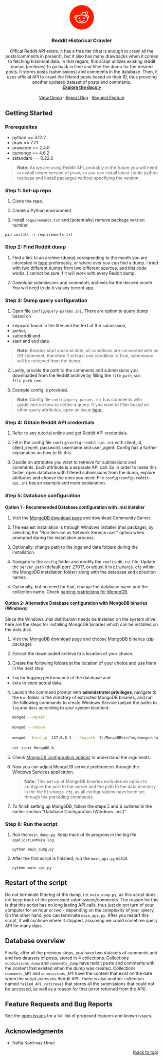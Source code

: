 <a name="readme-top"></a>


<!-- PROJECT LOGO -->
<br />
<div align="center">
  <a href="https://github.com/vraikonen/reddit-crawler">
    <img src="img/icon.png" alt="Logo" width="80" height="80">
  </a>

<h3 align="center">Reddit Historical Crawler</h3>

  <p align="center">
    Offical Reddit API exists, it has a free tier (that is enough to crawl all the posts/comments in present), but it also has many drawbacks when it comes to fetching historical data. In that regard, this script utilizes existing reddit dumps (archives) to go back in time and filter the dump for the desired posts. It stores posts (submissions) and comments in the database. Then, it uses official API to crawl the filtered posts based on their ID, thus provding another updated dataset of posts and comments.
    <br />
    <a href="https://github.com/vraikonen/reddit-crawler"><strong>Explore the docs »</strong></a>
    <br />
    <br />
    <a href="https://github.com/vraikonen/reddit-crawler">View Demo</a>
    ·
    <a href="https://github.com/vraikonen/reddit-crawler/issues">Report Bug</a>
    ·
    <a href="https://github.com/vraikonen/reddit-crawler/issues">Request Feature</a>
  </p>
</div>


<!-- GETTING STARTED -->
## Getting Started

### Prerequisites

- python == 3.12.2
- praw == 7.7.1
- prawcore == 2.4.0
- pymongo == 4.6.2
- zstandard == 0.22.0

> **__Note:__** As we are using Reddit API, probably in the future you will need to install newer version of praw, so you can install latest stable python realease and install packages without specifying the version.
### Step 1: Set-up repo

1. Clone the repo.

2. Create a Python environment.

3. Install `requirements.txt` and (potentially) remove package version number.
```
pip install -r requirements.txt
```
### Step 2: Find Reddit dump

1. Find a link to an archive (dump) coresponding to the month you are interested in [here](https://github.com/ArthurHeitmann/arctic_shift/releases) prefereably, or where ever you can find a dump. I tried with two different dumps from two different sources, and this code works. I cannot be sure if it will work with every Reddit dump.

2. Download submissions and comments archives for the desired month. You will need to do it via any torrent app.

### Step 3: Dump query configuration

1. Open file `config/query-params.ini`. There are option to query dump based on 
  - keyword found in the title and the text of the submission, 
  - author, 
  - subreddit and 
  - start and end date. 
  
> **__Note:__** Besides start and end date, all conditions are connected with an OR statement, therefore if at least one condition is True, submission will be retrieved from the dump. 

2. Lastly, provide the path to the comments and submissions you downloaded from the Reddit archive by filling the `file_path_sub` `file_path_com`. 

3. Example config is provided.

> **__Note:__** Config file `config/query-params.ini` has comments with guidelines on how to define a query. If you want to filter based on other query attributes, open an issue [here](https://github.com/vraikonen/reddit-crawler/issues). 

### Step 4: Obtain Reddit API credentials

1. Refer to any tutorial online and get Reddit API credentials. 

2. Fill in the config file `config/config-reddit-api.ini` with client_id, client_secret, password, username and user_agent. Config has a further explanation on how to fill this. 

3. Decide on attributes you want to retrieve for submissions and comments. Each attribute is a separate API call. So in order to make this faster, open database with filtered submissions from the dump, explore attributes and choose the ones you need. File `config/config-reddit-api.ini` has an example and more explanation. 

### Step 5: Database configuration

#### Option 1 - Recommended Database configuration with .msi installer
1. Visit the [MongoDB download page](https://www.mongodb.com/try/download/community) and download Community Server. 

2. The easiest installation is through Windows installer (msi package), by selecting the "Run Service as Network Service user" option when prompted during the installation process.

3. Optionally, change path to the logs and data folders during the installation.

4. Navigate to the `config` folder and modify the `config-db.ini` file. Update the `server_path` (default port: 27017, or adjust it in `bin/mongo.cfg` within the MongoDB installation folder) along with the database and collection names.

5. Optionally, but no need for that, change the database name and the collection name. Check [naming restrictions for MongoDB](https://www.mongodb.com/docs/manual/reference/limits/?_ga=2.67582801.1990405345.1706732504-2064098827.1705526269#naming-restrictions).

#### Option 2: Alternative Database configuration with MongoDB binaries (Windows)
Since the Windows .msi distribution needs be installed on the system drive, here are the steps for installing MongoDB binaries which can be installed on the data disk.

1. Visit the [MongoDB download page](https://www.mongodb.com/try/download/community) and choose MongoDB binaries (zip package).

2. Extract the downloaded archive to a location of your choice.

3. Create the following folders at the location of your choice and use them in the next step: 
  - `log` for logging performance of the database and 
  - `data` to store actual data.

4. Launch the command prompt with **administrator privileges**, navigate to the `bin` folder in the directory of extracted MongoDB binaries, and run the following commands to create Windows Service (adjust the paths to `log` and `data` according to your system location):
    ```bash
    mongod --repair 

    mongod --remove 

    mongod --bind_ip  127.0.0.1  --logpath  E:/MongoDBbin/log/mongod.log  --logappend  --dbpath  E:/MongoDBbin/data/db  --port 27017 --serviceName "MongoDB-bin" --serviceDisplayName "MongoDB-bin" --install

    net start MongoDB-b
    ```

5. Check [MongoDB configuration options](https://www.mongodb.com/docs/manual/reference/configuration-options/) to understand the arguments. 

6. Now you can adjust MongoDB service preferences through the Windows Services application.

    > **Note:** This set up of MongoDB binaries excludes an option to configure the port to the server and the path to the data directory in the file `bin/mongo.cfg`, as all configurations have been set through the preceding commands.

7. To finish setting up MongoDB, follow the steps 5 and 6 outlined in the earlier section "Database Configuration (Windows .msi)". 

### Step 6: Run the script 

1. Run the `main_dump.py`. Keep track of its progress in the log file `applicationMain.log`.
    ```
    python main_dump.py
    ```
2. After the first script is finished, run the `main_api.py` script.
    ```
    python main_api.py
    ```
<!-- Restart of the script -->
## Restart of the script
Do not terminate filtering of the dump, i.e. `main_dump.py`, as this script does not keep track of the processed submissions/comments.
The reason for this is that this script has no long lasting API calls, thus just do not turn of your computer for an hour or two - depending on the complexity of your qwery. On the other hand, you can terminate `main_api.py`. After you restart this script, it will continue where it stopped, assuming we could sometime query API for many days.

<!-- Database overview -->
## Database overview
Finally, after all the previous steps, you have two datasets of comments and and two datasets of posts, stored in 4 collections. Collections ``submissions_dump`` and ``comments_dump`` have reddit posts and comments with the content that existed when the dump was created. Collections ``comments_API`` and ``submissions_API`` have the content that exist on the date when the script accesses Reddit API. There is also another collection named ``failed_API_retireval`` that stores all the submissions that could not be accessed, as well as a reason for that (error returned from the API).


<!-- Suggestions and Issues -->
## Feature Requests and Bug Reports

See the [open issues](https://github.com/vraikonen/reddit-crawler/issues) for a full list of proposed features and known issues.

<!-- ACKNOWLEDGMENTS -->
## Acknowledgments

* []() Nefta Kanilmaz Umut

<p align="right">(<a href="#readme-top">back to top</a>)</p>
